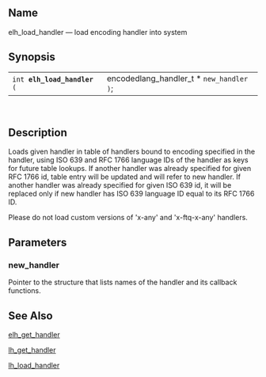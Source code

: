 <div id="fn_elh_load_handler" class="refentry">

<div class="titlepage">

</div>

<div class="refnamediv">

## Name

elh_load_handler — load encoding handler into system

</div>

<div class="refsynopsisdiv">

## Synopsis

<div id="fsyn_elh_load_handler" class="funcsynopsis">

|                                  |                                              |
|----------------------------------|----------------------------------------------|
| `int `**`elh_load_handler`**` (` | encodedlang_handler_t \* `new_handler ` `)`; |

<div class="funcprototype-spacer">

 

</div>

</div>

</div>

<div id="desc_elh_load_handler" class="refsect1">

## Description

Loads given handler in table of handlers bound to encoding specified in
the handler, using ISO 639 and RFC 1766 language IDs of the handler as
keys for future table lookups. If another handler was already specified
for given RFC 1766 id, table entry will be updated and will refer to new
handler. If another handler was already specified for given ISO 639 id,
it will be replaced only if new handler has ISO 639 language ID equal to
its RFC 1766 ID.

Please do not load custom versions of 'x-any' and 'x-ftq-x-any'
handlers.

</div>

<div id="params_elh_load_handler" class="refsect1">

## Parameters

<div id="id87596" class="refsect2">

### new_handler

Pointer to the structure that lists names of the handler and its
callback functions.

</div>

</div>

<div id="seealso_elh_load_handler" class="refsect1">

## See Also

<a href="fn_elh_get_handler.html" class="link"
title="elh_get_handler">elh_get_handler</a>

<a href="fn_lh_get_handler.html" class="link"
title="lh_get_handler">lh_get_handler</a>

<a href="fn_lh_load_handler.html" class="link"
title="lh_load_handler">lh_load_handler</a>

</div>

</div>

